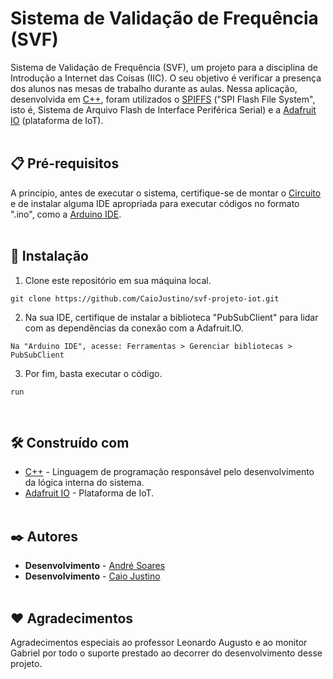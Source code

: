 # Sistema de Validação de Frequência (SVF)

Sistema de Validação de Frequência (SVF), um projeto para a disciplina de Introdução a Internet das Coisas (IIC). O seu objetivo é verificar a presença dos alunos nas mesas de trabalho durante as aulas. Nessa aplicação, desenvolvida em [C++](https://learn.microsoft.com/pt-br/cpp/cpp/?view=msvc-170), foram utilizados o [SPIFFS](https://docs.espressif.com/projects/esp-idf/en/stable/esp32/api-reference/storage/spiffs.html) ("SPI Flash File System", isto é, Sistema de Arquivo Flash de Interface Periférica Serial) e a [Adafruit IO](https://io.adafruit.com/) (plataforma de IoT).
<br><br>

## 📋 Pré-requisitos

A princípio, antes de executar o sistema, certifique-se de montar o [Circuito](https://wokwi.com/projects/416164682176137217) e de instalar alguma IDE apropriada para executar códigos no formato ".ino", como a [Arduino IDE](https://www.arduino.cc/en/software).
<br><br>

## 🔧 Instalação

1. Clone este repositório em sua máquina local.

```
git clone https://github.com/CaioJustino/svf-projeto-iot.git
```

2. Na sua IDE, certifique de instalar a biblioteca "PubSubClient" para lidar com as dependências da conexão com a Adafruit.IO.

```
Na "Arduino IDE", acesse: Ferramentas > Gerenciar bibliotecas > PubSubClient
```

3. Por fim, basta executar o código.

```
run
```
<br>

## 🛠️ Construído com

* [C++](https://learn.microsoft.com/pt-br/cpp/cpp/?view=msvc-170) - Linguagem de programação responsável pelo desenvolvimento da lógica interna do sistema.
* [Adafruit IO](https://io.adafruit.com/) - Plataforma de IoT.
<br><br>

## ✒️ Autores

* **Desenvolvimento** - [André Soares](https://github.com/OfAndreS)
* **Desenvolvimento** - [Caio Justino](https://github.com/CaioJustino)
<br><br>

## ❤ Agradecimentos

Agradecimentos especiais ao professor Leonardo Augusto e ao monitor Gabriel por todo o suporte prestado ao decorrer do desenvolvimento desse projeto.
<br><br>

